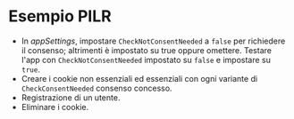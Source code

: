 # <a name="gdpr-sample"></a>Esempio PILR

* In *appSettings*, impostare `CheckNotConsentNeeded` a `false` per richiedere il consenso; altrimenti è impostato su true oppure omettere. Testare l'app con `CheckNotConsentNeeded` impostato su `false` e impostare su `true`.
* Creare i cookie non essenziali ed essenziali con ogni variante di `CheckConsentNeeded` consenso concesso.
* Registrazione di un utente.
* Eliminare i cookie.
